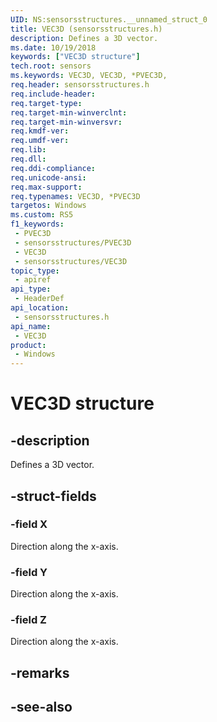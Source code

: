 ```yaml
---
UID: NS:sensorsstructures.__unnamed_struct_0
title: VEC3D (sensorsstructures.h)
description: Defines a 3D vector.
ms.date: 10/19/2018
keywords: ["VEC3D structure"]
tech.root: sensors
ms.keywords: VEC3D, VEC3D, *PVEC3D,
req.header: sensorsstructures.h
req.include-header: 
req.target-type: 
req.target-min-winverclnt: 
req.target-min-winversvr: 
req.kmdf-ver: 
req.umdf-ver: 
req.lib: 
req.dll: 
req.ddi-compliance: 
req.unicode-ansi: 
req.max-support: 
req.typenames: VEC3D, *PVEC3D
targetos: Windows
ms.custom: RS5
f1_keywords:
 - PVEC3D
 - sensorsstructures/PVEC3D
 - VEC3D
 - sensorsstructures/VEC3D
topic_type:
 - apiref
api_type:
 - HeaderDef
api_location:
 - sensorsstructures.h
api_name:
 - VEC3D
product:
 - Windows
---
```


# VEC3D structure


## -description

Defines a 3D vector.

## -struct-fields

### -field X

Direction along the x-axis.

### -field Y

Direction along the x-axis.

### -field Z

Direction along the x-axis.

## -remarks

## -see-also

